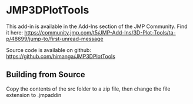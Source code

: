# JMP3DPlotTools
This add-in is available in the Add-Ins section of the JMP Community.  Find it here:
https://community.jmp.com/t5/JMP-Add-Ins/3D-Plot-Tools/ta-p/48699/jump-to/first-unread-message

Source code is available on github:
https://github.com/himanga/JMP3DPlotTools

## Building from Source
Copy the contents of the src folder to a zip file, then change the file extension to .jmpaddin